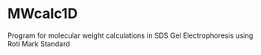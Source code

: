 MWcalc1D
========

Program for molecular weight calculations in SDS Gel Electrophoresis using Roti Mark Standard

